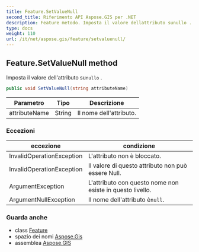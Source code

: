 ```yaml
---
title: Feature.SetValueNull
second_title: Riferimento API Aspose.GIS per .NET
description: Feature metodo. Imposta il valore dellattributo sunullo .
type: docs
weight: 110
url: /it/net/aspose.gis/feature/setvaluenull/
---
```

## Feature.SetValueNull method

Imposta il valore dell'attributo su`nullo` .

```csharp
public void SetValueNull(string attributeName)
```

| Parametro | Tipo | Descrizione |
| --- | --- | --- |
| attributeName | String | Il nome dell'attributo. |

### Eccezioni

| eccezione | condizione |
| --- | --- |
| InvalidOperationException | L'attributo non è bloccato. |
| InvalidOperationException | Il valore di questo attributo non può essere Null. |
| ArgumentException | L'attributo con questo nome non esiste in questo livello. |
| ArgumentNullException | Il nome dell'attributo è`null`. |

### Guarda anche

* class [Feature](../)
* spazio dei nomi [Aspose.Gis](../../feature/)
* assemblea [Aspose.GIS](../../../)



